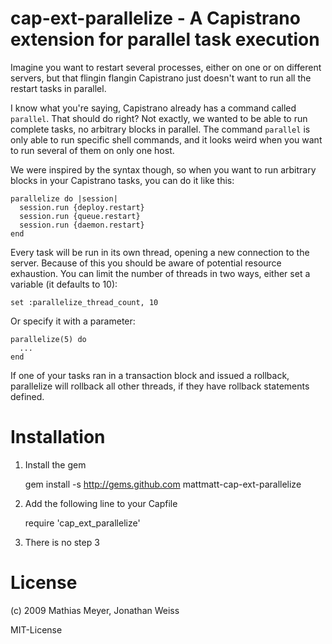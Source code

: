 cap-ext-parallelize - A Capistrano extension for parallel task execution
=============

Imagine you want to restart several processes, either on one or on different
servers, but that flingin flangin Capistrano just doesn't want to run all the
restart tasks in parallel.

I know what you're saying, Capistrano already has a command called `parallel`.
That should do right? Not exactly, we wanted to be able to run complete tasks,
no arbitrary blocks in parallel. The command `parallel` is only able to run
specific shell commands, and it looks weird when you want to run several of
them on only one host.

We were inspired by the syntax though, so when you want to run arbitrary blocks
in your Capistrano tasks, you can do it like this:

    parallelize do |session|
      session.run {deploy.restart} 
      session.run {queue.restart}
      session.run {daemon.restart}
    end

Every task will be run in its own thread, opening a new connection to the server.
Because of this you should be aware of potential resource exhaustion. You can
limit the number of threads in two ways, either set a variable (it defaults
to 10):

    set :parallelize_thread_count, 10

Or specify it with a parameter:

    parallelize(5) do
      ...
    end

If one of your tasks ran in a transaction block and issued a rollback, 
parallelize will rollback all other threads, if they have rollback statements
defined.

Installation
============

1. Install the gem

    gem install -s http://gems.github.com mattmatt-cap-ext-parallelize

2. Add the following line to your Capfile

    require 'cap\_ext\_parallelize'

3. There is no step 3

License
=======

(c) 2009 Mathias Meyer, Jonathan Weiss

MIT-License